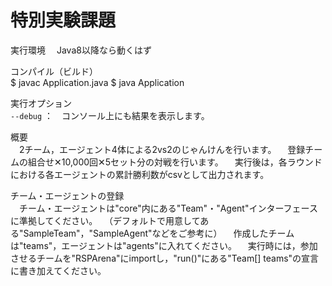 # 特別実験課題

実行環境
　Java8以降なら動くはず  

コンパイル（ビルド）  
$ javac Application.java
$ java Application

実行オプション  
`--debug` ：　コンソール上にも結果を表示します。

概要  
　2チーム，エージェント4体による2vs2のじゃんけんを行います。
　登録チームの組合せ✕10,000回✕5セット分の対戦を行います。
　実行後は，各ラウンドにおける各エージェントの累計勝利数がcsvとして出力されます。

チーム・エージェントの登録  
　チーム・エージェントは"core"内にある"Team"・"Agent"インターフェースに準拠してください。
　（デフォルトで用意してある"SampleTeam"，"SampleAgent"などをご参考に）
　作成したチームは"teams"，エージェントは"agents"に入れてください。
　実行時には，参加させるチームを"RSPArena"にimportし，"run()"にある"Team[] teams"の宣言に書き加えてください。

